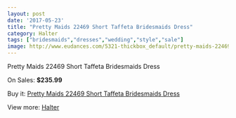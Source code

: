 ```yaml
---
layout: post
date: '2017-05-23'
title: "Pretty Maids 22469 Short Taffeta Bridesmaids Dress"
category: Halter
tags: ["bridesmaids","dresses","wedding","style","sale"]
image: http://www.eudances.com/5321-thickbox_default/pretty-maids-22469-short-taffeta-bridesmaids-dress.jpg
---
```

Pretty Maids 22469 Short Taffeta Bridesmaids Dress

On Sales: **$235.99**
<a href="https://www.eudances.com/en/halter/1803-pretty-maids-22469-short-taffeta-bridesmaids-dress.html"><amp-img layout="responsive" width="600" height="600" src="//www.eudances.com/5321-thickbox_default/pretty-maids-22469-short-taffeta-bridesmaids-dress.jpg" alt="Pretty Maids 22469 Short Taffeta Bridesmaids Dress 0" /></a>

Buy it: [Pretty Maids 22469 Short Taffeta Bridesmaids Dress](https://www.eudances.com/en/halter/1803-pretty-maids-22469-short-taffeta-bridesmaids-dress.html "Pretty Maids 22469 Short Taffeta Bridesmaids Dress")

View more: [Halter](https://www.eudances.com/en/19-halter "Halter")